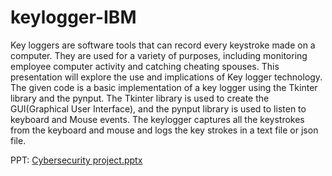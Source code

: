 # keylogger-IBM

Key loggers are software tools that can record every keystroke made on a computer. They are used for a variety of purposes, including monitoring employee computer activity and catching cheating spouses. This presentation will explore the use and implications of Key logger technology. The given code is a basic implementation of a key logger using the Tkinter library and the pynput. The Tkinter library is used to create the GUI(Graphical User Interface), and the pynput library is used to listen to keyboard and Mouse events. The keylogger captures all the keystrokes from the keyboard and mouse and logs the key strokes in a text file or json file.

PPT: [Cybersecurity project.pptx](https://github.com/aries00021/keylogger-IBM/files/13761675/Cybersecurity.project.pptx)

